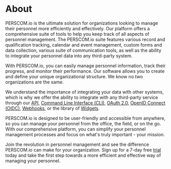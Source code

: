 # About

PERSCOM.io is the ultimate solution for organizations looking to manage their personnel more efficiently and effectively. Our platform
offers a comprehensive suite of tools to help you keep track of all aspects of personnel management. The PERSCOM.io suite features various
record and qualification tracking, calendar and event management, custom forms and data collection, various suite of communication tools, as
well as the ability to integrate your personnel data into any third-party system.

With PERSCOM.io, you can easily manage personnel information, track their progress, and monitor their performance. Our software allows you
to create and define your unique organizational structure. We know no two organizations are the same.

We understand the importance of integrating your data with other systems, which is why we offer the ability to integrate with any
third-party service through our [API](/external-integration/api), [Command Line Interface (CLI)](/external-integration/cli),
[OAuth 2.0](/external-integration/oauth), [OpenID Connect (OIDC)](/external-integration/oauth/oidc),
[Webhooks](/external-integration/webhooks), or the library of [Widgets](/external-integration/widgets).

PERSCOM.io is designed to be user-friendly and accessible from anywhere, so you can manage your personnel from the office, the field, or on
the go. With our comprehensive platform, you can simplify your personnel management processes and focus on what's truly important - your
mission.

Join the revolution in personnel management and see the difference PERSCOM.io can make for your organization. Sign up for a 7-day free
[trial](https://perscom.io/register) today and take the first step towards a more efficient and effective way of managing your personnel.
